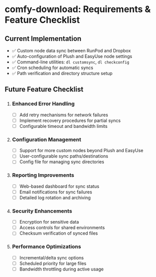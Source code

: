 # comfy-download: Requirements & Feature Checklist

## Current Implementation
- ✅ Custom node data sync between RunPod and Dropbox
- ✅ Auto-configuration of Plush and EasyUse node settings
- ✅ Command-line utilities: `dl customsync`, `dl checkconfig`
- ✅ Cron scheduling for automatic syncs
- ✅ Path verification and directory structure setup

## Future Feature Checklist

1. ### Enhanced Error Handling
   - [ ] Add retry mechanisms for network failures
   - [ ] Implement recovery procedures for partial syncs
   - [ ] Configurable timeout and bandwidth limits

2. ### Configuration Management
   - [ ] Support for more custom nodes beyond Plush and EasyUse
   - [ ] User-configurable sync paths/destinations
   - [ ] Config file for managing sync directories

3. ### Reporting Improvements
   - [ ] Web-based dashboard for sync status
   - [ ] Email notifications for sync failures
   - [ ] Detailed log rotation and archiving

4. ### Security Enhancements
   - [ ] Encryption for sensitive data
   - [ ] Access controls for shared environments
   - [ ] Checksum verification of synced files

5. ### Performance Optimizations
   - [ ] Incremental/delta sync options
   - [ ] Scheduled priority for large files
   - [ ] Bandwidth throttling during active usage